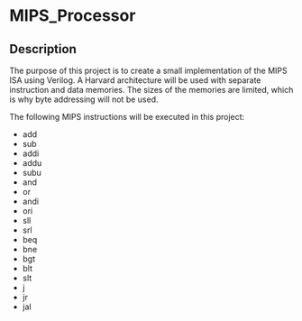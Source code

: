 # MIPS_Processor

## Description
The purpose of this project is to create a small implementation of the MIPS ISA using Verilog. A Harvard architecture will be used with separate instruction and data memories.
The sizes of the memories are limited, which is why byte addressing will not be used.

The following MIPS instructions will be executed in this project:
* add
* sub
* addi
* addu
* subu
* and
* or
* andi
* ori
* sll
* srl
* beq
* bne
* bgt
* blt
* slt
* j
* jr
* jal
